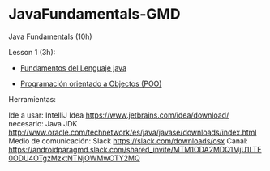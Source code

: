 # JavaFundamentals-GMD
Java Fundamentals (10h)

Lesson 1 (3h):

- [Fundamentos del Lenguaje java](https://github.com/TeclaLabsPeruTraining/Java-Fundamentals-GMD/blob/Lesson1/Fundamentos%20Java.md)

- [Programación orientado a Objectos (POO)](https://github.com/TeclaLabsPeruTraining/Java-Fundamentals-GMD/blob/Lesson1/POO.md)


Herramientas:

Ide a usar: IntelliJ Idea https://www.jetbrains.com/idea/download/
necesario: Java JDK http://www.oracle.com/technetwork/es/java/javase/downloads/index.html
Medio de comunicación: Slack https://slack.com/downloads/osx
Canal: https://androidparagmd.slack.com/shared_invite/MTM1ODA2MDQ1MjU1LTE0ODU4OTgzMzktNTNjOWMwOTY2MQ

